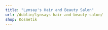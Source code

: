 ```yaml
---
title: "Lynsay's Hair and Beauty Salon"
url: /dublin/lynsays-hair-and-beauty-salon/
shop: Kosmetik
---
```

